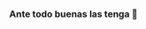### Ante todo buenas las tenga 👋

<!--
**valeriap16/Valeriap16** is a ✨ _special_ ✨ repository because its `README.md` (this file) appears on your GitHub profile.
https://es.cooltext.com/Get-Html-Code?LogoID=4050986376&Agreed=I+Agree


| Hora                 | Martes                    | Viernes                  | salón |
|----------------------|---------------------------|--------------------------|-------|
| 11:o5 a.m  a 12:50pm |  Manto y redes de computo | Manto y redes de computo | 91    |

Here are some ideas to get you started:

- 🌱 I’m currently learning to program ...
- 💬 Ask me about life ...
- 😄 Pronouns: she/her ...
- ⚡ Fun fact: from zucaritas...
-->
